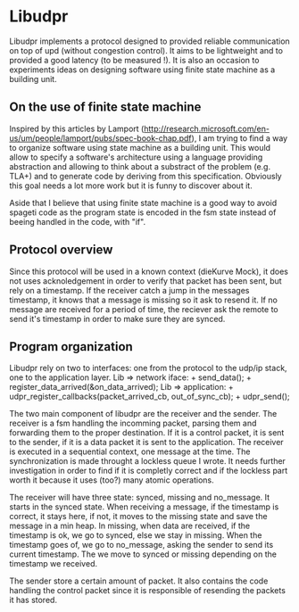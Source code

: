 Libudpr
=======

Libudpr implements a protocol designed to provided reliable communication on top of upd (without congestion control). It aims to be lightweight and to provided a good latency (to be measured !). It is also an occasion to experiments ideas on designing software using finite state machine as a building unit.

On the use of finite state machine
----------------------------------

Inspired by this articles by Lamport (http://research.microsoft.com/en-us/um/people/lamport/pubs/spec-book-chap.pdf), I am trying to find a way to organize software using state machine as a building unit. This would allow to specify a software's architecture using a language providing abstraction and allowing to think about a substract of the problem (e.g. TLA+) and to generate code by deriving from this specification. Obviously this goal needs a lot more work but it is funny to discover about it.

Aside that I believe that using finite state machine is a good way to avoid spageti code as the program state is encoded in the fsm state instead of beeing handled in the code, with "if".

Protocol overview
-----------------

Since this protocol will be used in a known context (dieKurve Mock), it does not uses acknoledgement in order to verify that packet has been sent, but rely on a timestamp. If the receiver catch a jump in the messages timestamp, it knows that a message is missing so it ask to resend it. If no message are received for a period of time, the reciever ask the remote to send it's timestamp in order to make sure they are synced.

Program organization
--------------------

Libudpr rely on two to interfaces: one from the protocol to the udp/ip stack, one to the application layer.
	Lib => network iface:
		+ send_data();
		+ register_data_arrived(&on_data_arrived);
	Lib => application:
		+ udpr_register_callbacks(packet_arrived_cb, out_of_sync_cb);
		+ udpr_send();

The two main component of libudpr are the receiver and the sender. The receiver is a fsm handling the incomming packet, parsing them and forwarding them to the proper destination. If it is a control packet, it is sent to the sender, if it is a data packet it is sent to the application. The receiver is executed in a sequential context, one message at the time. The synchronization is made throught a lockless queue I wrote. It needs further investigation in order to find if it is completly correct and if the lockless part worth it because it uses (too?) many atomic operations.

The receiver will have three state: synced, missing and no_message. It starts in the synced state. When receiving a message, if the timestamp is correct, it stays here, if not, it moves to the missing state and save the message in a min heap. In missing, when data are received, if the timestamp is ok, we go to synced, else we stay in missing. When the timestamp goes of, we go to no_message, asking the sender to send its current timestamp. The we move to synced or missing depending on the timestamp we received.

The sender store a certain amount of packet. It also contains the code handling the control packet since it is responsible of resending the packets it has stored.

